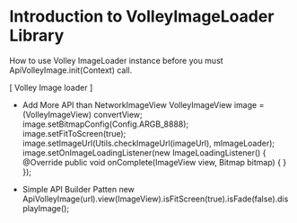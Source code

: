 # Introduction to VolleyImageLoader Library

How to use Volley ImageLoader instance before you must ApiVolleyImage.init(Context) call.

[ Volley Image loader ]

- Add More API than NetworkImageView
VolleyImageView image = (VolleyImageView) convertView;
image.setBitmapConfig(Config.ARGB_8888);
image.setFitToScreen(true);
image.setImageUrl(Utils.checkImageUrl(imageUrl), mImageLoader);
image.setOnImageLoadingListener(new ImageLoadingListener() {
    @Override
      public void onComplete(ImageView view, Bitmap bitmap) {
      }
});

- Simple API Builder Patten
new ApiVolleyImage(url).view(ImageView).isFitScreen(true).isFade(false).displayImage();
